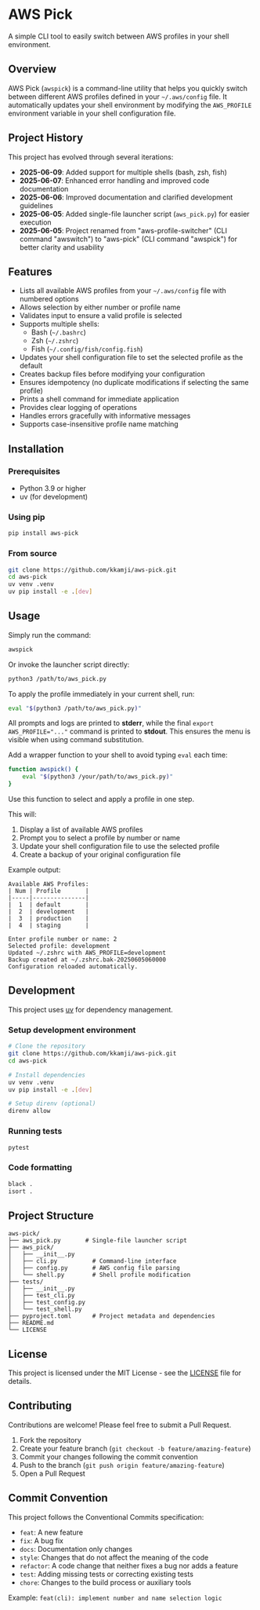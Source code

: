 # AWS Pick

A simple CLI tool to easily switch between AWS profiles in your shell environment.

## Overview

AWS Pick (`awspick`) is a command-line utility that helps you quickly switch between different AWS profiles defined in your `~/.aws/config` file. It automatically updates your shell environment by modifying the `AWS_PROFILE` environment variable in your shell configuration file.

## Project History

This project has evolved through several iterations:

- **2025-06-09**: Added support for multiple shells (bash, zsh, fish)
- **2025-06-07**: Enhanced error handling and improved code documentation
- **2025-06-06**: Improved documentation and clarified development guidelines
- **2025-06-05**: Added single-file launcher script (`aws_pick.py`) for easier execution
- **2025-06-05**: Project renamed from "aws-profile-switcher" (CLI command "awswitch") to "aws-pick" (CLI command "awspick") for better clarity and usability

## Features

- Lists all available AWS profiles from your `~/.aws/config` file with numbered options
- Allows selection by either number or profile name
- Validates input to ensure a valid profile is selected
- Supports multiple shells:
  - Bash (`~/.bashrc`)
  - Zsh (`~/.zshrc`)
  - Fish (`~/.config/fish/config.fish`)
- Updates your shell configuration file to set the selected profile as the default
- Creates backup files before modifying your configuration
- Ensures idempotency (no duplicate modifications if selecting the same profile)
- Prints a shell command for immediate application
- Provides clear logging of operations
- Handles errors gracefully with informative messages
- Supports case-insensitive profile name matching

## Installation

### Prerequisites

- Python 3.9 or higher
- uv (for development)

### Using pip

```bash
pip install aws-pick
```

### From source

```bash
git clone https://github.com/kkamji/aws-pick.git
cd aws-pick
uv venv .venv
uv pip install -e .[dev]
```

## Usage

Simply run the command:

```bash
awspick
```

Or invoke the launcher script directly:

```bash
python3 /path/to/aws_pick.py
```

To apply the profile immediately in your current shell, run:

```bash
eval "$(python3 /path/to/aws_pick.py)"
```

All prompts and logs are printed to **stderr**, while the final
`export AWS_PROFILE="..."` command is printed to **stdout**. This
ensures the menu is visible when using command substitution.

Add a wrapper function to your shell to avoid typing `eval` each time:

```bash
function awspick() {
    eval "$(python3 /your/path/to/aws_pick.py)"
}
```

Use this function to select and apply a profile in one step.

This will:
1. Display a list of available AWS profiles
2. Prompt you to select a profile by number or name
3. Update your shell configuration file to use the selected profile
4. Create a backup of your original configuration file

Example output:
```
Available AWS Profiles:
| Num | Profile       |
|-----|---------------|
|  1  | default       |
|  2  | development   |
|  3  | production    |
|  4  | staging       |

Enter profile number or name: 2
Selected profile: development
Updated ~/.zshrc with AWS_PROFILE=development
Backup created at ~/.zshrc.bak-20250605060000
Configuration reloaded automatically.
```

## Development

This project uses [uv](https://github.com/astral-sh/uv) for dependency management.

### Setup development environment

```bash
# Clone the repository
git clone https://github.com/kkamji/aws-pick.git
cd aws-pick

# Install dependencies
uv venv .venv
uv pip install -e .[dev]

# Setup direnv (optional)
direnv allow
```

### Running tests

```bash
pytest
```

### Code formatting

```bash
black .
isort .
```

## Project Structure

```
aws-pick/
├── aws_pick.py       # Single-file launcher script
├── aws_pick/
│   ├── __init__.py
│   ├── cli.py          # Command-line interface
│   ├── config.py       # AWS config file parsing
│   └── shell.py        # Shell profile modification
├── tests/
│   ├── __init__.py
│   ├── test_cli.py
│   ├── test_config.py
│   └── test_shell.py
├── pyproject.toml      # Project metadata and dependencies
├── README.md
└── LICENSE
```

## License

This project is licensed under the MIT License - see the [LICENSE](LICENSE) file for details.

## Contributing

Contributions are welcome! Please feel free to submit a Pull Request.

1. Fork the repository
2. Create your feature branch (`git checkout -b feature/amazing-feature`)
3. Commit your changes following the commit convention
4. Push to the branch (`git push origin feature/amazing-feature`)
5. Open a Pull Request

## Commit Convention

This project follows the Conventional Commits specification:

- `feat`: A new feature
- `fix`: A bug fix
- `docs`: Documentation only changes
- `style`: Changes that do not affect the meaning of the code
- `refactor`: A code change that neither fixes a bug nor adds a feature
- `test`: Adding missing tests or correcting existing tests
- `chore`: Changes to the build process or auxiliary tools

Example: `feat(cli): implement number and name selection logic`
